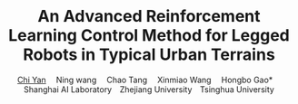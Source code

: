 <br>
<p align="center">
<h1 align="center"><strong>An Advanced Reinforcement Learning Control Method for Legged Robots in Typical Urban Terrains</strong></h1>
  <p align="center">
    <a href='https://github.com/dstx123/' target='_blank'>Chi Yan</a>&emsp;
    Ning wang&emsp;
	Chao Tang&emsp;
	Xinmiao Wang&emsp;
	Hongbo Gao*&emsp;
    <br>
    Shanghai AI Laboratory&emsp;Zhejiang University&emsp;Tsinghua University
  </p>
</p>
